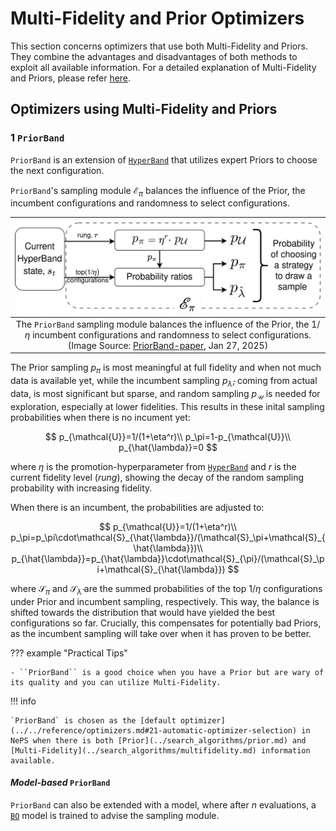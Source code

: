 # Multi-Fidelity and Prior Optimizers

This section concerns optimizers that use both Multi-Fidelity and Priors. They combine the advantages and disadvantages of both methods to exploit all available information.
For a detailed explanation of Multi-Fidelity and Priors, please refer [here](landing_page_algo.md).

## Optimizers using Multi-Fidelity and Priors

### 1 `PriorBand`

`PriorBand` is an extension of [`HyperBand`](../../reference/search_algorithms/multifidelity.md#2-hyperband) that utilizes expert Priors to choose the next configuration.

``PriorBand``'s sampling module $\mathcal{E}_\pi$ balances the influence of the Prior, the incumbent configurations and randomness to select configurations.

|![PriorBand's Sampler](../../doc_images/optimizers/priorband_sampler.jpg)|
|:--:|
|The ``PriorBand`` sampling module balances the influence of the Prior, the $1/\eta$ incumbent configurations and randomness to select configurations. (Image Source: [PriorBand-paper](https://openreview.net/pdf?id=uoiwugtpCH), Jan 27, 2025)|

The Prior sampling $p_\pi$ is most meaningful at full fidelity and when not much data is available yet, while the incumbent sampling $p_{\hat{\lambda}}$, coming from actual data, is most significant but sparse, and random sampling $p_{\mathcal{U}}$ is needed for exploration, especially at lower fidelities. This results in these inital sampling probabilities when there is no incument yet:

$$
p_{\mathcal{U}}=1/(1+\eta^r)\\
p_\pi=1-p_{\mathcal{U}}\\
p_{\hat{\lambda}}=0
$$

where $\eta$ is the promotion-hyperparameter from [`HyperBand`](../../reference/search_algorithms/multifidelity.md#2-hyperband) and $r$ is the current fidelity level (_rung_), showing the decay of the random sampling probability with increasing fidelity.

When there is an incumbent, the probabilities are adjusted to:

$$
p_{\mathcal{U}}=1/(1+\eta^r)\\
p_\pi=p_\pi\cdot\mathcal{S}_{\hat{\lambda}}/(\mathcal{S}_\pi+\mathcal{S}_{\hat{\lambda}})\\
p_{\hat{\lambda}}=p_{\hat{\lambda}}\cdot\mathcal{S}_{\pi}/(\mathcal{S}_\pi+\mathcal{S}_{\hat{\lambda}})
$$

where $\mathcal{S}_\pi$ and $\mathcal{S}_{\hat{\lambda}}$ are the summed probabilities of the top $1/\eta$ configurations under Prior and incumbent sampling, respectively. This way, the balance is shifted towards the distribution that would have yielded the best configurations so far. Crucially, this compensates for potentially bad Priors, as the incumbent sampling will take over when it has proven to be better.

??? example "Practical Tips"

    - ``PriorBand`` is a good choice when you have a Prior but are wary of its quality and you can utilize Multi-Fidelity.

!!! info

    `PriorBand` is chosen as the [default optimizer](../../reference/optimizers.md#21-automatic-optimizer-selection) in NePS when there is both [Prior](../search_algorithms/prior.md) and [Multi-Fidelity](../search_algorithms/multifidelity.md) information available.

#### _Model-based_ `PriorBand`

`PriorBand` can also be extended with a model, where after $n$ evaluations, a [`BO`](../search_algorithms/bayesian_optimization.md) model is trained to advise the sampling module.
